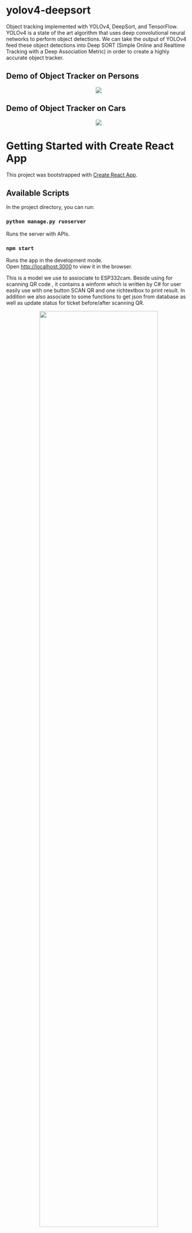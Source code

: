 # yolov4-deepsort

Object tracking implemented with YOLOv4, DeepSort, and TensorFlow. YOLOv4 is a state of the art algorithm that uses deep convolutional neural networks to perform object detections. We can take the output of YOLOv4 feed these object detections into Deep SORT (Simple Online and Realtime Tracking with a Deep Association Metric) in order to create a highly accurate object tracker.

## Demo of Object Tracker on Persons
<p align="center"><img src="data/helpers/demo.gif"\></p>

## Demo of Object Tracker on Cars
<p align="center"><img src="data/helpers/cars.gif"\></p>

# Getting Started with Create React App

This project was bootstrapped with [Create React App](https://github.com/facebook/create-react-app).

## Available Scripts

In the project directory, you can run:
### `python manage.py runserver`
Runs the server with APIs.

### `npm start`

Runs the app in the development mode.\
Open [http://localhost:3000](http://localhost:3000) to view it in the browser.


This is a model we use to assiociate to ESP332cam.  Beside using for scanning QR code , it contains a winform which is written by  C# for user easily 
use with one button SCAN QR and one richtextbox to print result. In addition we also associate to some functions to get json from database as well as
update status for ticket before/after scanning QR.

<p align="center"> <img width = "80%" height = "80%" src="src/Screenshot_1.png"/>  </p>

INCLUDE:

In `ScanQRcodeWithPython` folder,`Program.cs` and `ScanQRcodeWithPython/bin/Debug/scanqrcode.py` will be 2 main parts for this project. 

When you click `Scan QR` box, system will be run a thread to compile `scanqrcode.py` . One window live steaming appears for scanning.
